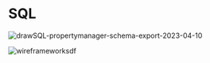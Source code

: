 # SQL

![drawSQL-propertymanager-schema-export-2023-04-10](https://user-images.githubusercontent.com/111906475/230989652-98d2f0ea-e6ca-44ec-8ae9-e93c59c59b13.png)

![wireframework](https://user-images.githubusercontent.com/111906475/230989911-c921e4d2-11de-40c0-95fb-74e3ea36a475.png)sdf
